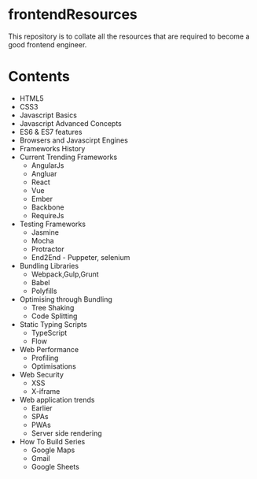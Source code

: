 # frontendResources
This repository is to collate all the resources that are required to become a good frontend engineer.

# Contents
* HTML5
* CSS3
* Javascript Basics
* Javascript Advanced Concepts
* ES6 & ES7 features
* Browsers and Javascirpt Engines
* Frameworks History
* Current Trending Frameworks
  * AngularJs
  * Angluar
  * React
  * Vue
  * Ember
  * Backbone
  * RequireJs
* Testing Frameworks
  * Jasmine
  * Mocha
  * Protractor
  * End2End - Puppeter, selenium
* Bundling Libraries
  * Webpack,Gulp,Grunt
  * Babel
  * Polyfills
* Optimising through Bundling
  * Tree Shaking
  * Code Splitting
* Static Typing Scripts
  * TypeScript
  * Flow
* Web Performance
  * Profiling
  * Optimisations
* Web Security
  * XSS
  * X-iframe
* Web application trends
  * Earlier
  * SPAs
  * PWAs
  * Server side rendering
* How To Build Series
  * Google Maps
  * Gmail
  * Google Sheets
   
